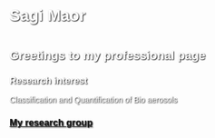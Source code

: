 <style>
  body {
    background-image: url("Images/Background.jpg");
    background-size: cover;
    background-attachment: fixed;
    background-position: center;
    background-repeat: no-repeat;
    color: white;
    text-shadow: 1px 1px 2px black;
    font-family: sans-serif;
  }
  h1, h2 {
    margin-top: 2em;
  }
</style>

# Sagi Maor

## Greetings to my professional page

### Research interest

Classification and Quantification of Bio aerosols

### [My research group](https://www.weizmann.ac.il/EPS/koren/)
